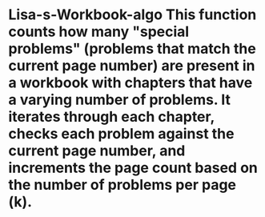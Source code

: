 # Lisa-s-Workbook-algo This function counts how many "special problems" (problems that match the current page number) are present in a workbook with chapters that have a varying number of problems. It iterates through each chapter, checks each problem against the current page number, and increments the page count based on the number of problems per page (k).


